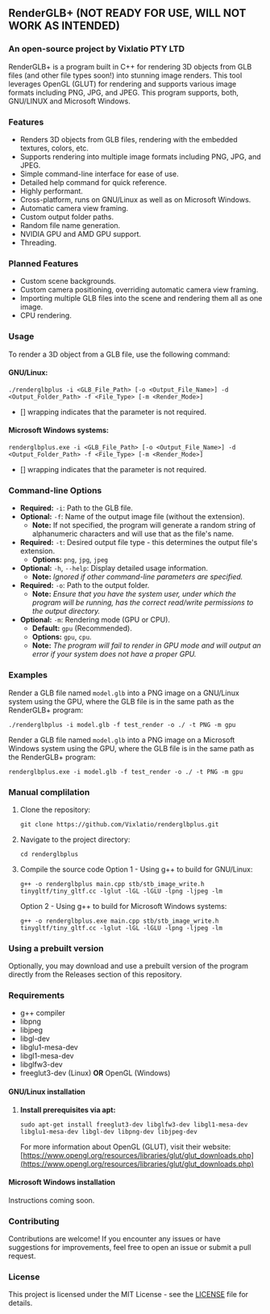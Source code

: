 ## RenderGLB+ (NOT READY FOR USE, WILL NOT WORK AS INTENDED)
### An open-source project by Vixlatio PTY LTD

RenderGLB+ is a program built in C++ for rendering 3D objects from GLB files (and other file types soon!) into stunning image renders. This tool leverages OpenGL (GLUT) for rendering and supports various image formats including PNG, JPG, and JPEG. This program supports, both, GNU/LINUX and Microsoft Windows.

### Features

- Renders 3D objects from GLB files, rendering with the embedded textures, colors, etc.
- Supports rendering into multiple image formats including PNG, JPG, and JPEG.
- Simple command-line interface for ease of use.
- Detailed help command for quick reference.
- Highly performant.
- Cross-platform, runs on GNU/Linux as well as on Microsoft Windows.
- Automatic camera view framing.
- Custom output folder paths.
- Random file name generation.
- NVIDIA GPU and AMD GPU support.
- Threading.

### Planned Features
- Custom scene backgrounds.
- Custom camera positioning, overriding automatic camera view framing.
- Importing multiple GLB files into the scene and rendering them all as one image.
- CPU rendering.

### Usage

To render a 3D object from a GLB file, use the following command:

#### GNU/Linux:

```
./renderglbplus -i <GLB_File_Path> [-o <Output_File_Name>] -d <Output_Folder_Path> -f <File_Type> [-m <Render_Mode>]
```

* [] wrapping indicates that the parameter is not required.

#### Microsoft Windows systems:

```
renderglbplus.exe -i <GLB_File_Path> [-o <Output_File_Name>] -d <Output_Folder_Path> -f <File_Type> [-m <Render_Mode>]
```

* [] wrapping indicates that the parameter is not required.

### Command-line Options

- **Required:** `-i`: Path to the GLB file.
- **Optional:** `-f`: Name of the output image file (without the extension).
   - **Note:** If not specified, the program will generate a random string of alphanumeric characters and will use that as the file's name.
- **Required:** `-t`: Desired output file type - this determines the output file's extension.
   - **Options:** `png`, `jpg`, `jpeg`
- **Optional:** `-h`, `--help`: Display detailed usage information.
   - **Note:** *Ignored if other command-line parameters are specified.*
- **Required:** `-o`: Path to the output folder.
   - **Note:** *Ensure that you have the system user, under which the program will be running, has the correct read/write permissions to the output directory.*
- **Optional:** `-m`: Rendering mode (GPU or CPU).
   - **Default:** `gpu` (Recommended).
   - **Options:** `gpu`, `cpu`.
   - **Note:** *The program will fail to render in GPU mode and will output an error if your system does not have a proper GPU.*

### Examples

Render a GLB file named `model.glb` into a PNG image on a GNU/Linux system using the GPU, where the GLB file is in the same path as the RenderGLB+ program:
```
./renderglbplus -i model.glb -f test_render -o ./ -t PNG -m gpu
```

Render a GLB file named `model.glb` into a PNG image on a Microsoft Windows system using the GPU, where the GLB file is in the same path as the RenderGLB+ program:
```
renderglbplus.exe -i model.glb -f test_render -o ./ -t PNG -m gpu
```

### Manual complilation

1. Clone the repository:
   ```
   git clone https://github.com/Vixlatio/renderglbplus.git
   ```

2. Navigate to the project directory:
   ```
   cd renderglbplus
   ```

3. Compile the source code
     Option 1 - Using g++ to build for GNU/Linux:
     ```
     g++ -o renderglbplus main.cpp stb/stb_image_write.h tinygltf/tiny_gltf.cc -lglut -lGL -lGLU -lpng -ljpeg -lm
     ```
     Option 2 - Using g++ to build for Microsoft Windows systems:
     ```
     g++ -o renderglbplus.exe main.cpp stb/stb_image_write.h tinygltf/tiny_gltf.cc -lglut -lGL -lGLU -lpng -ljpeg -lm
     ```

### Using a prebuilt version

Optionally, you may download and use a prebuilt version of the program directly from the Releases section of this repository.

### Requirements

- g++ compiler
- libpng
- libjpeg
- libgl-dev
- libglu1-mesa-dev
- libgl1-mesa-dev
- libglfw3-dev
- freeglut3-dev (Linux) __OR__ OpenGL (Windows)

#### GNU/Linux installation

1. **Install prerequisites via apt:**

   `sudo apt-get install freeglut3-dev libglfw3-dev libgl1-mesa-dev libglu1-mesa-dev libgl-dev libpng-dev libjpeg-dev`

   For more information about OpenGL (GLUT), visit their website: [https://www.opengl.org/resources/libraries/glut/glut_downloads.php](https://www.opengl.org/resources/libraries/glut/glut_downloads.php)

#### Microsoft Windows installation

Instructions coming soon.

### Contributing

Contributions are welcome! If you encounter any issues or have suggestions for improvements, feel free to open an issue or submit a pull request.

### License

This project is licensed under the MIT License - see the [LICENSE](LICENSE) file for details.
